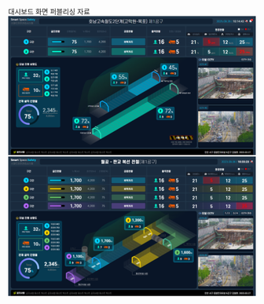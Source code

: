 대시보드 화면 퍼블리싱 자료
![대시보드_호남선](https://github.com/dimorin/airquay_ziannex_dashboard_publishing/blob/main/%ED%98%B8%EB%82%A8%EC%84%A0%EB%8C%80%EC%8B%9C%EB%B3%B4%EB%93%9C.png?raw=true)
![대시보드_월판선](https://github.com/dimorin/airquay_ziannex_dashboard_publishing/blob/main/%EC%9B%94%ED%8C%90%EC%84%A0%EB%8C%80%EC%8B%9C%EB%B3%B4%EB%93%9C.png?raw=true)
